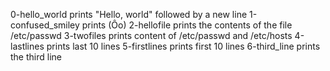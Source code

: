 0-hello_world prints "Hello, world" followed by a new line
1-confused_smiley prints (Ôo)
2-hellofile prints the contents of the file /etc/passwd
3-twofiles prints content of /etc/passwd and /etc/hosts
4-lastlines prints last 10 lines 
5-firstlines prints first 10 lines 
6-third_line prints the third line 
